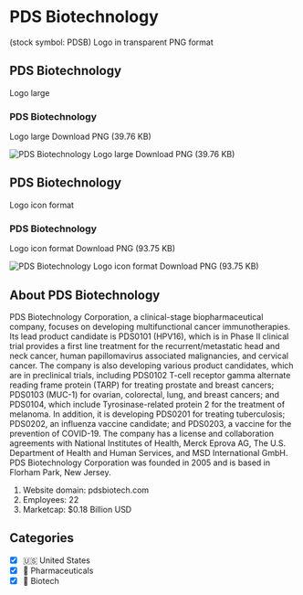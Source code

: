 # PDS Biotechnology
 (stock symbol: PDSB) Logo in transparent PNG format

## PDS Biotechnology
 Logo large

### PDS Biotechnology
 Logo large Download PNG (39.76 KB)

![PDS Biotechnology
 Logo large Download PNG (39.76 KB)](/img/orig/PDSB_BIG-c370cc79.png)

## PDS Biotechnology
 Logo icon format

### PDS Biotechnology
 Logo icon format Download PNG (93.75 KB)

![PDS Biotechnology
 Logo icon format Download PNG (93.75 KB)](/img/orig/PDSB-579fb941.png)

## About PDS Biotechnology


PDS Biotechnology Corporation, a clinical-stage biopharmaceutical company, focuses on developing multifunctional cancer immunotherapies. Its lead product candidate is PDS0101 (HPV16), which is in Phase II clinical trial provides a first line treatment for the recurrent/metastatic head and neck cancer, human papillomavirus associated malignancies, and cervical cancer. The company is also developing various product candidates, which are in preclinical trials, including PDS0102 T-cell receptor gamma alternate reading frame protein (TARP) for treating prostate and breast cancers; PDS0103 (MUC-1) for ovarian, colorectal, lung, and breast cancers; and PDS0104, which include Tyrosinase-related protein 2 for the treatment of melanoma. In addition, it is developing PDS0201 for treating tuberculosis; PDS0202, an influenza vaccine candidate; and PDS0203, a vaccine for the prevention of COVID-19. The company has a license and collaboration agreements with National Institutes of Health, Merck Eprova AG, The U.S. Department of Health and Human Services, and MSD International GmbH. PDS Biotechnology Corporation was founded in 2005 and is based in Florham Park, New Jersey.

1. Website domain: pdsbiotech.com
2. Employees: 22
3. Marketcap: $0.18 Billion USD


## Categories
- [x] 🇺🇸 United States
- [x] 💊 Pharmaceuticals
- [x] 🧬 Biotech
